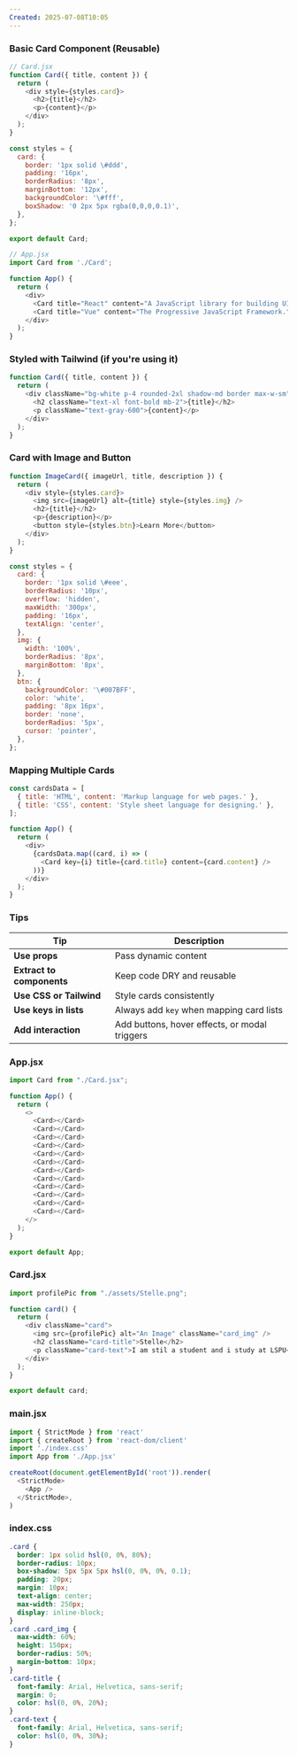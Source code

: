 ```yaml
---
Created: 2025-07-08T10:05
---
```

### Basic Card Component (Reusable)

```JavaScript
// Card.jsx
function Card({ title, content }) {
  return (
    <div style={styles.card}>
      <h2>{title}</h2>
      <p>{content}</p>
    </div>
  );
}

const styles = {
  card: {
    border: '1px solid \#ddd',
    padding: '16px',
    borderRadius: '8px',
    marginBottom: '12px',
    backgroundColor: '\#fff',
    boxShadow: '0 2px 5px rgba(0,0,0,0.1)',
  },
};

export default Card;
```

```JavaScript
// App.jsx
import Card from './Card';

function App() {
  return (
    <div>
      <Card title="React" content="A JavaScript library for building UIs." />
      <Card title="Vue" content="The Progressive JavaScript Framework." />
    </div>
  );
}
```

  

### Styled with Tailwind (if you're using it)

```JavaScript
function Card({ title, content }) {
  return (
    <div className="bg-white p-4 rounded-2xl shadow-md border max-w-sm">
      <h2 className="text-xl font-bold mb-2">{title}</h2>
      <p className="text-gray-600">{content}</p>
    </div>
  );
}
```

  

### Card with Image and Button

```JavaScript
function ImageCard({ imageUrl, title, description }) {
  return (
    <div style={styles.card}>
      <img src={imageUrl} alt={title} style={styles.img} />
      <h2>{title}</h2>
      <p>{description}</p>
      <button style={styles.btn}>Learn More</button>
    </div>
  );
}

const styles = {
  card: {
    border: '1px solid \#eee',
    borderRadius: '10px',
    overflow: 'hidden',
    maxWidth: '300px',
    padding: '16px',
    textAlign: 'center',
  },
  img: {
    width: '100%',
    borderRadius: '8px',
    marginBottom: '8px',
  },
  btn: {
    backgroundColor: '\#007BFF',
    color: 'white',
    padding: '8px 16px',
    border: 'none',
    borderRadius: '5px',
    cursor: 'pointer',
  },
};
```

  

### Mapping Multiple Cards

```JavaScript
const cardsData = [
  { title: 'HTML', content: 'Markup language for web pages.' },
  { title: 'CSS', content: 'Style sheet language for designing.' },
];

function App() {
  return (
    <div>
      {cardsData.map((card, i) => (
        <Card key={i} title={card.title} content={card.content} />
      ))}
    </div>
  );
}
```

  

### Tips

|Tip|Description|
|---|---|
|**Use props**|Pass dynamic content|
|**Extract to components**|Keep code DRY and reusable|
|**Use CSS or Tailwind**|Style cards consistently|
|**Use keys in lists**|Always add `key` when mapping card lists|
|**Add interaction**|Add buttons, hover effects, or modal triggers|

  

### App.jsx

```JavaScript
import Card from "./Card.jsx";

function App() {
  return (
    <>
      <Card></Card>
      <Card></Card>
      <Card></Card>
      <Card></Card>
      <Card></Card>
      <Card></Card>
      <Card></Card>
      <Card></Card>
      <Card></Card>
      <Card></Card>
      <Card></Card>
      <Card></Card>
    </>
  );
}

export default App;
```

### Card.jsx

```JavaScript
import profilePic from "./assets/Stelle.png";

function card() {
  return (
    <div className="card">
      <img src={profilePic} alt="An Image" className="card_img" />
      <h2 className="card-title">Stelle</h2>
      <p className="card-text">I am stil a student and i study at LSPU</p>
    </div>
  );
}

export default card;
```

### main.jsx

```JavaScript
import { StrictMode } from 'react'
import { createRoot } from 'react-dom/client'
import './index.css'
import App from './App.jsx'

createRoot(document.getElementById('root')).render(
  <StrictMode>
    <App />
  </StrictMode>,
)
```

  

### index.css

```CSS
.card {
  border: 1px solid hsl(0, 0%, 80%);
  border-radius: 10px;
  box-shadow: 5px 5px 5px hsl(0, 0%, 0%, 0.1);
  padding: 20px;
  margin: 10px;
  text-align: center;
  max-width: 250px;
  display: inline-block;
}
.card .card_img {
  max-width: 60%;
  height: 150px;
  border-radius: 50%;
  margin-bottom: 10px;
}
.card-title {
  font-family: Arial, Helvetica, sans-serif;
  margin: 0;
  color: hsl(0, 0%, 20%);
}
.card-text {
  font-family: Arial, Helvetica, sans-serif;
  color: hsl(0, 0%, 30%);
}
```